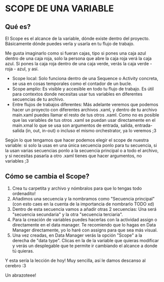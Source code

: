 # SCOPE DE UNA VARIABLE

## Qué es?

El Scope es el alcance de la variable, dónde existe dentro del proyecto. Básicamente dónde puedes verla y usarla en tu flujo de trabajo. 

Me gusta imaginarlo como si fueran cajas, tipo si pones una caja azul dentro de una caja roja, solo la persona que abre la caja roja verá la caja azul. Si pones la caja roja dentro de una caja verde, verás la caja verde - roja - azul, y así.

- Scope local: Solo funciona dentro de una Sequence o Activity concreta, se usa en cosas temporales como el contador de un bucle.
- Scope amplio: Es visible y accesible en todo tu flujo de trabajo. Es útil para contextos donde necesitas usar tus variables en diferentes secuencias de tu archivo.
- Entre flujos de trabajos diferentes: Más adelante veremos que podemos hacer un proyecto con diferentes archivos .xaml, y dentro de tu archivo main.xaml puedes llamar el resto de tus otros .xaml. Como no es posible que las variables de tus otros .xaml se puedan usar directamente en el main.xmal lo que se usa son argumentos de entrada, salida, entrada-salida (in, out, in-out) o incluso el mismo orchestrator, ya lo veremos ;3

Según lo que tengamos que hacer podemos elegir el scope de nuestra variable: si solo la usas en una única secuencia ponlo para tu secuencia, si la usan varias secuencias ponlo a la secuencia principal o a todo el archivo, y si necesitas pasarla a otro .xaml tienes que hacer argumentos, no variables ;3

## Cómo se cambia el Scope?

1. Crea tu carpetita y archivo y nómbralos para que lo tengas todo ordenadito! 
2. Añadimos una secuencia y la nombramos como "Secuencia principal" (con esto caes en la cuenta de la importancia de nombrarlo TODO xd)
3. Dentro de esta secuencia vamos a añadir otras 2 secuencias: Una será "secuencia secundaria" y la otra "secuencia terciaria".
4. Para la creación de variables puedes hacerlas con la actividad assign o directamente en el data manager. Te recomiendo que lo hagas en Data Manager directamente, yo lo haré con assigns para que sea más visual.
5. Una vez creadas, en Data Manager verás la opción "Scope" a la derecha de "data type". Clicas en la de la variable que quieras modificar y verás un desplegable que te permite ir cambiando el alcance a donde tú quieras.

Y esta sería la lección de hoy! Muy sencilla, así le damos descanso al cerebro :3

Un abrazoteee!